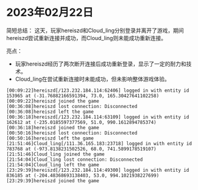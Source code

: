 # 2023年02月22日
简短总结：
这天，玩家hereiszd和Cloud_ling分别登录并离开了游戏，期间hereiszd尝试重新连接并成功，而Cloud_ling则未能成功重新连接。

亮点：
- 玩家hereiszd经历了两次断开连接后成功重新登录，显示了一定的耐力和技术。
- Cloud_ling在尝试重新连接时未能成功，但未影响整体游戏体验。
```
[00:09:22]hereiszd[/123.232.184.114:62406] logged in with entity id 153965 at (-31.76882166591394, 73.0, 165.30427641102258)
[00:09:22]hereiszd joined the game
[00:36:08]hereiszd lost connection: Disconnected
[00:36:08]hereiszd left the game
[00:36:18]hereiszd[/123.232.184.114:63109] logged in with entity id 162612 at (-235.0185597377569, 51.0, 990.1612894785374)
[00:36:18]hereiszd joined the game
[00:50:16]hereiszd lost connection: Disconnected
[00:50:16]hereiszd left the game
[21:51:46]Cloud_ling[/111.36.165.183:23718] logged in with entity id 783768 at (-973.8138231502526, 68.0, 741.5899178519107)
[21:51:46]Cloud_ling joined the game
[21:54:04]Cloud_ling lost connection: Disconnected
[21:54:04]Cloud_ling left the game
[23:29:39]hereiszd[/123.232.184.114:49300] logged in with entity id 836185 at (-204.48368693138403, 53.0, 994.1021938227699)
[23:29:39]hereiszd joined the game
```
